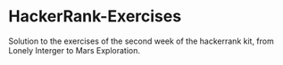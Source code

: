 # HackerRank-Exercises
Solution to the exercises of the second week of the hackerrank kit, from Lonely Interger to Mars Exploration.
